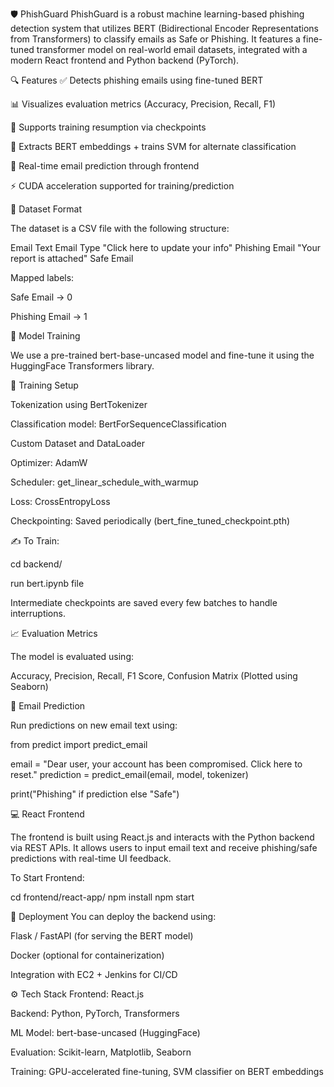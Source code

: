 🛡️ PhishGuard
PhishGuard is a robust machine learning-based phishing detection system that utilizes BERT (Bidirectional Encoder Representations from Transformers) to classify emails as Safe or Phishing. It features a fine-tuned transformer model on real-world email datasets, integrated with a modern React frontend and Python backend (PyTorch).

🔍 Features
✅ Detects phishing emails using fine-tuned BERT

📊 Visualizes evaluation metrics (Accuracy, Precision, Recall, F1)

🔄 Supports training resumption via checkpoints

🧠 Extracts BERT embeddings + trains SVM for alternate classification

🎯 Real-time email prediction through frontend

⚡ CUDA acceleration supported for training/prediction

🧪 Dataset Format

The dataset is a CSV file with the following structure:

Email Text	Email Type
"Click here to update your info"	Phishing Email
"Your report is attached"	Safe Email

Mapped labels:

Safe Email → 0

Phishing Email → 1

🧠 Model Training

We use a pre-trained bert-base-uncased model and fine-tune it using the HuggingFace Transformers library.

🔧 Training Setup

Tokenization using BertTokenizer

Classification model: BertForSequenceClassification

Custom Dataset and DataLoader

Optimizer: AdamW

Scheduler: get_linear_schedule_with_warmup

Loss: CrossEntropyLoss

Checkpointing: Saved periodically (bert_fine_tuned_checkpoint.pth)

✍️ To Train:

cd backend/

run bert.ipynb file

Intermediate checkpoints are saved every few batches to handle interruptions.

📈 Evaluation Metrics

The model is evaluated using:

Accuracy, Precision, Recall, F1 Score, Confusion Matrix (Plotted using Seaborn)

🔮 Email Prediction

Run predictions on new email text using:

from predict import predict_email

email = "Dear user, your account has been compromised. Click here to reset."
prediction = predict_email(email, model, tokenizer)

print("Phishing" if prediction else "Safe")

💻 React Frontend

The frontend is built using React.js and interacts with the Python backend via REST APIs. It allows users to input email text and receive phishing/safe predictions with real-time UI feedback.

To Start Frontend:

cd frontend/react-app/
npm install
npm start

🚀 Deployment
You can deploy the backend using:

Flask / FastAPI (for serving the BERT model)

Docker (optional for containerization)

Integration with EC2 + Jenkins for CI/CD

⚙️ Tech Stack
Frontend: React.js

Backend: Python, PyTorch, Transformers

ML Model: bert-base-uncased (HuggingFace)

Evaluation: Scikit-learn, Matplotlib, Seaborn

Training: GPU-accelerated fine-tuning, SVM classifier on BERT embeddings


